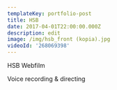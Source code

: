 ```yaml
---
templateKey: portfolio-post
title: HSB
date: 2017-04-01T22:00:00.000Z
description: edit
image: /img/hsb_front (kopia).jpg
videoId: '268069398'
---
```

HSB Webfilm

Voice recording & directing
